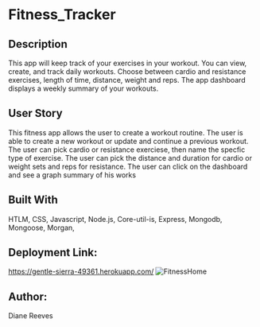 # Fitness_Tracker

## Description
This app will keep track of your exercises in your workout. You can view, create, and track daily workouts. Choose between cardio and resistance exercises, length of time, distance, weight and reps. The app dashboard displays a weekly summary of your workouts.

## User Story
 This fitness app allows the user to create a workout routine. The user is able to create a new workout or update and continue a previous workout. The user can pick cardio or resistance exerciese, then name the specfic type of exercise. The user can pick the distance and duration for cardio or weight sets and reps for resistance. The user can click on the dashboard and see a graph summary of his works

## Built With
HTLM, CSS, Javascript, Node.js, Core-util-is, Express, Mongodb, Mongoose, Morgan,

## Deployment Link:
https://gentle-sierra-49361.herokuapp.com/
![FitnessHome](https://user-images.githubusercontent.com/34249881/89671366-78bd5200-d8a8-11ea-96e6-3928c49198a5.png)


## Author: 
Diane Reeves



